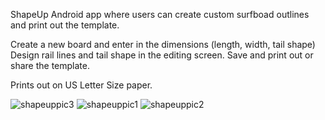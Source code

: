 ShapeUp
Android app where users can create custom surfboad outlines and print out the template.

Create a new board and enter in the dimensions (length, width, tail shape)
Design rail lines and tail shape in the editing screen.
Save and print out or share the template.

Prints out on US Letter Size paper.


![shapeuppic3](https://github.com/ChrystianOrren/shapeup2/assets/3198719/05cd2a0f-c6f0-4b94-8821-8db050eb8c66)
![shapeuppic1](https://github.com/ChrystianOrren/shapeup2/assets/3198719/c89261ba-2648-4deb-8ed1-a102c8901354)
![shapeuppic2](https://github.com/ChrystianOrren/shapeup2/assets/3198719/e70cfd01-3d41-47de-bb6a-2766daa93e23)
